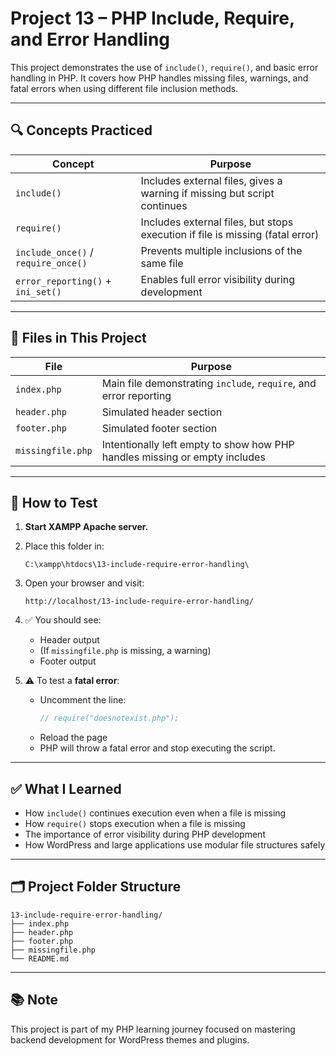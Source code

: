 # Project 13 – PHP Include, Require, and Error Handling

This project demonstrates the use of `include()`, `require()`, and basic error handling in PHP. It covers how PHP handles missing files, warnings, and fatal errors when using different file inclusion methods.

---

## 🔍 Concepts Practiced

| Concept | Purpose |
|---------|---------|
| `include()` | Includes external files, gives a warning if missing but script continues |
| `require()` | Includes external files, but stops execution if file is missing (fatal error) |
| `include_once()` / `require_once()` | Prevents multiple inclusions of the same file |
| `error_reporting()` + `ini_set()` | Enables full error visibility during development |

---

## 📁 Files in This Project

| File | Purpose |
|------|---------|
| `index.php`       | Main file demonstrating `include`, `require`, and error reporting |
| `header.php`      | Simulated header section |
| `footer.php`      | Simulated footer section |
| `missingfile.php` | Intentionally left empty to show how PHP handles missing or empty includes |

---

## 🧪 How to Test

1. **Start XAMPP Apache server.**
2. Place this folder in:
   ```
   C:\xampp\htdocs\13-include-require-error-handling\
   ```
3. Open your browser and visit:
   ```
   http://localhost/13-include-require-error-handling/
   ```

4. ✅ You should see:
   - Header output
   - (If `missingfile.php` is missing, a warning)
   - Footer output

5. ⚠️ To test a **fatal error**:
   - Uncomment the line:
     ```php
     // require("doesnotexist.php");
     ```
   - Reload the page
   - PHP will throw a fatal error and stop executing the script.

---

## ✅ What I Learned

- How `include()` continues execution even when a file is missing
- How `require()` stops execution when a file is missing
- The importance of error visibility during PHP development
- How WordPress and large applications use modular file structures safely

---

## 🗂 Project Folder Structure

```
13-include-require-error-handling/
├── index.php
├── header.php
├── footer.php
├── missingfile.php
└── README.md
```

---

## 📚 Note

This project is part of my PHP learning journey focused on mastering backend development for WordPress themes and plugins.

